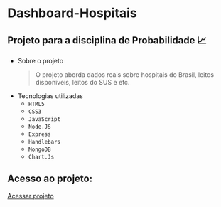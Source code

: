 # Dashboard-Hospitais
## Projeto para a disciplina de Probabilidade 📈

- Sobre o projeto
  > O projeto aborda dados reais sobre hospitais do Brasil, leitos disponíveis, leitos do SUS e etc.
- Tecnologias utilizadas
   - `` HTML5 ``
   - `` CSS3 ``
   - `` JavaScript ``
   - `` Node.JS ``
   - `` Express ``
   - `` Handlebars ``
   - `` MongoDB ``
   - `` Chart.Js ``
## Acesso ao projeto:
[Acessar projeto](https://dashboard-hospitais.onrender.com)

